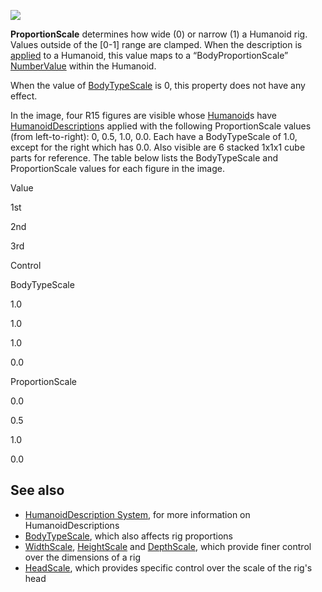 ![](https://developer.roblox.com/assets/bltfe95e570d9750c28/ProportionScale.jpg)

**ProportionScale** determines how wide (0) or narrow (1) a Humanoid rig. Values outside of the \[0-1\] range are clamped. When the description is [applied](https://developer.roblox.com/en-us/api-reference/function/Humanoid/ApplyDescription) to a Humanoid, this value maps to a “BodyProportionScale” [NumberValue](https://developer.roblox.com/en-us/api-reference/class/NumberValue) within the Humanoid.

When the value of [BodyTypeScale](https://developer.roblox.com/en-us/api-reference/property/HumanoidDescription/BodyTypeScale) is 0, this property does not have any effect.

In the image, four R15 figures are visible whose [Humanoid](https://developer.roblox.com/en-us/api-reference/class/Humanoid)s have [HumanoidDescription](https://developer.roblox.com/en-us/api-reference/class/HumanoidDescription)s applied with the following ProportionScale values (from left-to-right): 0, 0.5, 1.0, 0.0. Each have a BodyTypeScale of 1.0, except for the right which has 0.0. Also visible are 6 stacked 1x1x1 cube parts for reference. The table below lists the BodyTypeScale and ProportionScale values for each figure in the image.

Value

1st

2nd

3rd

Control

BodyTypeScale

1.0

1.0

1.0

0.0

ProportionScale

0.0

0.5

1.0

0.0

See also
--------

*   [HumanoidDescription System](https://developer.roblox.com/en-us/articles/humanoiddescription-system), for more information on HumanoidDescriptions
*   [BodyTypeScale](https://developer.roblox.com/en-us/api-reference/property/HumanoidDescription/BodyTypeScale), which also affects rig proportions
*   [WidthScale](https://developer.roblox.com/en-us/api-reference/property/HumanoidDescription/HeightScale), [HeightScale](https://developer.roblox.com/en-us/api-reference/property/HumanoidDescription/DepthScale) and [DepthScale](https://developer.roblox.com/en-us/api-reference/property/HumanoidDescription/DepthScale), which provide finer control over the dimensions of a rig
*   [HeadScale](https://developer.roblox.com/en-us/api-reference/property/HumanoidDescription/HeadScale), which provides specific control over the scale of the rig's head